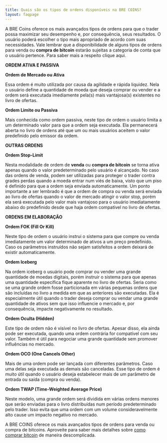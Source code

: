 ```yaml
---
title: Quais são os tipos de ordens disponíveis na BRE COINS?
layout: faqpage
---
```

A BRE Coins oferece os mais avançados tipos de ordens para que o trader possa maximizar seu desempenho e, por consequência, seus resultados. O usuário poderá escolher o tipo mais apropriado de acordo com suas necessidades. Vale lembrar que a disponibilidade de alguns tipos de ordens para venda ou **compra de bitcoin** estarão sujeitas a categoria de conta que o usuário pertence. Para saber mais a respeito clique aqui.

**ORDEM ATIVA E PASSIVA**

**Ordem de Mercado ou Ativa**

Essa ordem é muito utilizada por causa da agilidade e rápida liquidez. Nela o usuário define a quantidade de moeda que deseja comprar ou vender e a ordem será executada imediamente pela(s) mais vantajosa(s) existentes no livro de ofertas.

**Ordem Limite ou Passiva**

Mais conhecida como ordem passiva, neste tipo de ordem o usuário limita a um determinado valor para que a ordem seja executada. Ela permanecerá aberta no livro de ordens até que um ou mais usuários aceitem o valor predefinido pelo emissor da ordem.

**OUTRAS ORDENS**

**Ordem Stop-Limit**

Nesta modalidade de ordem de **venda** ou **compra de bitcoin** se torna ativa apenas quando o valor predeterminado pelo usuário é alcançado. No caso das ordens de venda, podem ser utilizadas para proteger o trader contra grades perdas quando a moeda entrar num viés de baixa, visto que um piso é definido para que a ordem seja enviada automaticamente. Um ponto importante a ser lembrado é que a ordem de compra ou venda será enviada ao livro de ofertas quando o valor de mercado atingir o valor stop, porém ela será executada pelo valor mais vantajoso para o usuário imediatamente abaixo do predefinido desde que haja ordem compatível no livro de ofertas.

**ORDENS EM ELABORAÇÃO**

**Ordem FOK (Fill Or Kill)**

Neste tipo de ordem o usuário instrui o sistema para que compre ou venda imediatamente um valor determinado de ativos a um preço predefinido. Caso os parâmetros instruídos não sejam satisfeitos a ordem deixará de existir automaticamente.

**Ordem Iceberg**

Na ordem iceberg o usuário pode comprar ou vender uma grande quantidade de moedas digitais, porém instruir o sistema para que apenas uma quantidade específica fique aparente no livro de ofertas. Seria como se uma grande ordem fosse particionada em várias pequenas ordens que são incluídas no livro a medida em que as anteriores são executadas. Ela é especialmente útil quando o trader deseja comprar ou vendar uma grande quantidade de ativos sem que isso influencie o mercado e, por consequência, impacte negativamente no resultado.

**Ordem Oculta (Hidden)**

Este tipo de ordem não é visível no livro de ofertas. Apesar disso, ela ainda pode ser executada, quando uma ordem contrária for compatível com seu valor. Também é útil para negociar uma grande quantidade sem promover influências no mercado.

**Ordem OCO (One Cancels Other)**

Mais de uma ordem pode ser lançada com diferentes parâmetros. Caso uma delas seja executada as demais são canceladas. Esse tipo de ordem é muito útil quando o usuário deseja estabelecer mais de um parâmetro de entrada ou saída (compra ou venda).

**Ordem TWAP (Time-Weighted Average Price)**

Neste modelo, uma grande ordem será dividida em várias ordens menores que serão enviadas para o livro distribuídas num período predeterminado pelo trader. Isso evita que uma ordem com um volume consideravelmente alto cause um impacto negativo no mercado.

A BRE COINS oferece os mais avançados tipos de ordens para venda ou compra de bitcoins. Aproveite para saber mais detalhes sobre [como comprar bitcoin](/faq/como-comprar-bitcoin.html) de maneira descomplicada.
